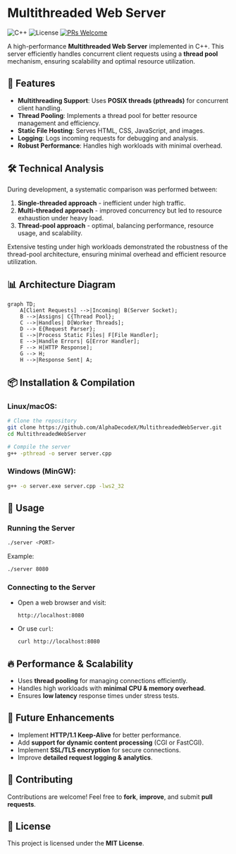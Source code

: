 # Multithreaded Web Server

![C++](https://img.shields.io/badge/C%2B%2B-17%2B-blue?style=flat&logo=c%2B%2B)
![License](https://img.shields.io/badge/License-MIT-green)
[![PRs Welcome](https://img.shields.io/badge/PRs-Welcome-brightgreen)](https://github.com/AlphaDecodeX/MultithreadedWebServer/pulls)

A high-performance **Multithreaded Web Server** implemented in C++. This server efficiently handles concurrent client requests using a **thread pool** mechanism, ensuring scalability and optimal resource utilization.

## 🌟 Features

- **Multithreading Support**: Uses **POSIX threads (pthreads)** for concurrent client handling.
- **Thread Pooling**: Implements a thread pool for better resource management and efficiency.
- **Static File Hosting**: Serves HTML, CSS, JavaScript, and images.
- **Logging**: Logs incoming requests for debugging and analysis.
- **Robust Performance**: Handles high workloads with minimal overhead.

## 🛠️ Technical Analysis

During development, a systematic comparison was performed between:
1. **Single-threaded approach** - inefficient under high traffic.
2. **Multi-threaded approach** - improved concurrency but led to resource exhaustion under heavy load.
3. **Thread-pool approach** - optimal, balancing performance, resource usage, and scalability.

Extensive testing under high workloads demonstrated the robustness of the thread-pool architecture, ensuring minimal overhead and efficient resource utilization.

## 📊 Architecture Diagram
```mermaid
graph TD;
    A[Client Requests] -->|Incoming| B(Server Socket);
    B -->|Assigns| C{Thread Pool};
    C -->|Handles| D[Worker Threads];
    D --> E{Request Parser};
    E -->|Process Static Files| F[File Handler];
    E -->|Handle Errors| G[Error Handler];
    F --> H[HTTP Response];
    G --> H;
    H -->|Response Sent| A;
```

## 📦 Installation & Compilation

### Linux/macOS:
```bash
# Clone the repository
git clone https://github.com/AlphaDecodeX/MultithreadedWebServer.git
cd MultithreadedWebServer

# Compile the server
g++ -pthread -o server server.cpp
```

### Windows (MinGW):
```bash
g++ -o server.exe server.cpp -lws2_32
```

## 🚀 Usage

### Running the Server
```bash
./server <PORT>
```
Example:
```bash
./server 8080
```

### Connecting to the Server
- Open a web browser and visit:
  ```
  http://localhost:8080
  ```
- Or use `curl`:
  ```bash
  curl http://localhost:8080
  ```


## 🔥 Performance & Scalability
- Uses **thread pooling** for managing connections efficiently.
- Handles high workloads with **minimal CPU & memory overhead**.
- Ensures **low latency** response times under stress tests.

## 🔮 Future Enhancements
- Implement **HTTP/1.1 Keep-Alive** for better performance.
- Add **support for dynamic content processing** (CGI or FastCGI).
- Implement **SSL/TLS encryption** for secure connections.
- Improve **detailed request logging & analytics**.

## 🤝 Contributing
Contributions are welcome! Feel free to **fork**, **improve**, and submit **pull requests**.

## 📜 License
This project is licensed under the **MIT License**.
